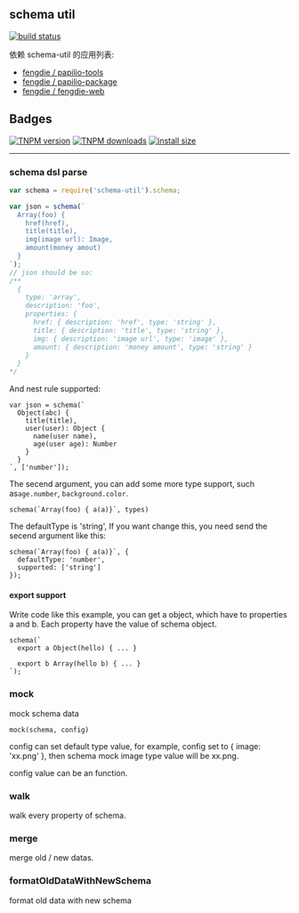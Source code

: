 schema util
-----------

[![build status](http://gitlab-ci.alipay-inc.com/projects/149/status.png?ref=master)](http://gitlab-ci.alipay-inc.com/projects/149?ref=master)

依赖 schema-util 的应用列表:

-	[fengdie / papilio-tools](http://gitlab.alipay-inc.com/fengdie/papilio-tools)
-	[fengdie / papilio-package](http://gitlab.alipay-inc.com/fengdie/papilio-package)
-	[fengdie / fengdie-web](http://gitlab.alipay-inc.com/fengdie/fengdie-web)

## Badges

[![TNPM version][tnpm-image]][tnpm-url]
[![TNPM downloads][tnpm-downloads-image]][tnpm-url]
[![install size][install-size-image]][install-size-url]

[tnpm-image]: https://npm.alibaba-inc.com/badge/v/schema-util.svg
[tnpm-url]: https://npm.alibaba-inc.com/package/schema-util
[tnpm-downloads-image]: https://npm.alibaba-inc.com/badge/d/schema-util.svg
[install-size-image]: http://npg.dockerlab.alipay.net/badge?p=schema-util
[install-size-url]: http://npg.dockerlab.alipay.net/result?p=schema-util

--------------------

### schema dsl parse

```js
var schema = require('schema-util').schema;

var json = schema(`
  Array(foo) {
    href(href),
    title(title),
    img(image url): Image,
    amount(money amout)
  }
`);
// json should be so:
/**
  {
    type: 'array',
    description: 'foo',
    properties: {
      href: { description: 'href', type: 'string' },
      title: { description: 'title', type: 'string' },
      img: { description: 'image url', type: 'image' },
      amount: { description: 'money amount', type: 'string' }
    }
  }
*/
```

And nest rule supported:

```
var json = schema(`
  Object(abc) {
    title(title),
    user(user): Object {
      name(user name),
      age(user age): Number
    }
  }
`, ['number']);
```

The secend argument, you can add some more type support, such as`age.number`, `background.color`.

```
schema(`Array(foo) { a(a)}`, types)
```

The defaultType is 'string', If you want change this, you need send the secend argument like this:

```
schema(`Array(foo) { a(a)}`, {
  defaultType: 'number',
  supported: ['string']
});
```

#### export support

Write code like this example, you can get a object, which have to properties a and b. Each property have the value of schema object.

```
schema(`
  export a Object(hello) { ... }

  export b Array(hello b) { ... }
`);
```

### mock

mock schema data

```
mock(schema, config)
```

config can set default type value, for example, config set to { image: 'xx.png' }, then schema mock image type value will be xx.png.

config value can be an function.

### walk

walk every property of schema.

### merge

merge old / new datas.

### formatOldDataWithNewSchema

format old data with new schema